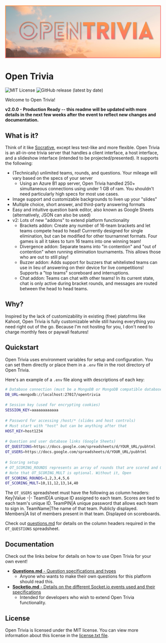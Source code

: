 ![Open Trivia Logo](docs/logo.jpg)
# Open Trivia
![MIT License](https://img.shields.io/github/license/Ryan778/OpenTrivia?style=flat-square)
![GitHub release (latest by date)](https://img.shields.io/github/v/release/Ryan778/OpenTrivia?style=flat-square)

Welcome to Open Trivia! 

**v2.0.0 - Production Ready -- this readme will be updated with more details in the next few weeks after the event to reflect new changes and documentation.**

## What is it? 
Think of it like [Socrative](https://socrative.com/), except less test-like and more flexible.  Open Trivia is an all-in-one trivia server that handles a client interface, a host interface, and a slideshow interface (intended to be projected/presented). It supports the following: 
- (Technically) unlimited teams, rounds, and questions. Your mileage will vary based on the specs of your server 
  - Using an Azure B1 app server, Open Trivia handled 250+ simultaneous connections using under 1 GB of ram. You shouldn't need particularly high specs for most use cases. 
- Image support and customizable backgrounds to liven up your "slides" 
- Multiple choice, short answer, and third-party answering formats 
- Easy and intuitive question bank editor, also known as Google Sheets (alternatively, JSON can also be used)
- v2: Lots of new "addons" to extend platform functionality
  - Brackets addon: Create any number of 16-team brackets and let teams compete head to head! Currrently designed for single elimination, but can be modified for other tournamnet formats. Four games is all it takes to turn 16 teams into one winning team!
  - Divergence addon: Separate teams into "in contention" and "out of contention" when running elimination tournaments. This allows those who are out to still play!
  - Buzzer addon: Adds support for buzzers that whitelisted teams can use in lieu of answering on their device for live competitions! Supports a "top teams" scoreboard and interruptions.
  - Chat addon: Teams can chat with other teams! In its current state, chat is only active during bracket rounds, and messages are routed between the head to head teams. 

## Why? 
Inspired by the lack of customizability in existing (free) platofrms like Kahoot, Open Trivia is fully customizable while still having everything you need right out of the go. Because I'm not hosting for you, I don't need to charge monthly fees or paywall features!

## Quickstart
Open Trivia uses environment variables for setup and configuration. You can set them directly or place them in a `.env` file in the root directory of Open Trivia. 

Here's an example of a `.env` file along with descriptions of each key: 

```bash
# Database connection (must be a MongoDB or MongoDB compatible database)
DB_URL=mongodb://localhost:27017/opentrivia

# Session key (used for encrypting cookies)
SESSION_KEY=aaaaaaaaaaaa

# Password for accessing /host/* (slides and host controls)
# Must start with "host" but can be anything after that
HOST_KEY=host1234

# Question and user database links (Google Sheets)
OT_QUESTIONS=https://docs.google.com/spreadsheets/d/YOUR_URL/pubhtml
OT_USERS=https://docs.google.com/spreadsheets/d/YOUR_URL/pubhtml

# Scoring setup
# OT_SCORING_ROUNDS represents an array of rounds that are scored and OT_SCORING_MULT is the point multiplier for each round (i.e., in the example below each correct answer in round 1 is worth 10 points)
# Note that OT_SCORING_MULT is optional. Without it, Open
OT_SCORING_ROUNDS=1,2,3,4,5,6 
OT_SCORING_MULT=10,11,12,13,14,40 
```

The `OT_USERS` spreadsheet must have the following as column headers: 
Key|Value
-|-
TeamID|A unique ID assigned to each team. Scores are tied to each team's unique ID. 
TeamPIN|A unique password that allows each team to sign in. 
TeamName|The name of that team. Publicly displayed.
Members|A list of members present in that team. Displayed on scoreboards. 

Check out [questions.md](docs/questions.md) for details on the column headers required in the `OT_QUESTIONS` spreadsheet.

## Documentation
Check out the links below for details on how to use Open Trivia for your own event!

- [**Questions.md** - Question specifications and types](docs/questions.md)
  - Anyone who wants to make their own questions for this platform should read this. 
- [**Socketio.md** - Details on the different Socket.io events used and their specifications](docs/socketio.md)
  - Intended for developers who wish to extend Open Trivia functionality. 

## License
Open Trivia is licensed under the MIT license. You can view more information about this license in the [license.txt file](LICENSE.txt). 